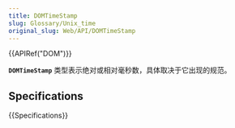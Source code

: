 ```yaml
---
title: DOMTimeStamp
slug: Glossary/Unix_time
original_slug: Web/API/DOMTimeStamp
---
```


{{APIRef("DOM")}}

**`DOMTimeStamp`** 类型表示绝对或相对毫秒数，具体取决于它出现的规范。

## Specifications

{{Specifications}}
